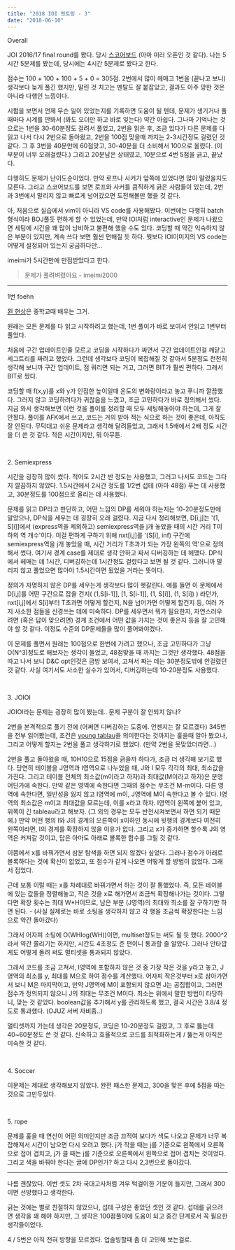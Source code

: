```yaml
---
title: "2018 IOI 멘토링 - 3"
date: "2018-06-10"
---
```


Overall

JOI 2016/17 final round를 봤다. 당시 [스코어보드](https://cms.ioi-jp.org/joi-ho-2017/ranking.html) (아마 미러 오픈인 것 같다). 나는 5시간 5문제를 봤는데, 당시에는 4시간 5문제로 봤다고 한다.

점수는 100 + 100 + 100 + 5 + 0 = 305점. 2번에서 많이 헤매고 1번을 (끝나고 보니) 생각보다 늦게 풀긴 했지만, 말린 것 치고는 멘탈도 잘 붙잡았고, 결과도 아주 망한 것은 아니라 다행인 느낌이다.

시험을 보면서 언제 무슨 일이 있었는지를 기록하면 도움이 될 텐데, 문제가 생기거나 풀 때마다 시계를 안봐서 (봐도 오더만 하고 바로 잊는다) 약간 아쉽다. 그나마 기억나는 것으로는 1번을 30-60분정도 걸려서 풀었고, 2번을 읽은 후, 조금 있다가 다른 문제를 다 읽고 나서 다시 2번으로 돌아왔고, 2번을 100점 맞을때 까지는 2-3시간정도 걸렸던 것 같다. 그 후 3번을 40분만에 60점맞고, 30-40분을 더 소비해서 100으로 올렸다. (이부분이 너무 오래걸렸다.) 그리고 20분남은 상태였고, 10분으로 4번 5점을 긁고, 끝났다.

다행히도 문제가 난이도순이었다. 만약 로프나 사커가 앞쪽에 있었다면 많이 말렸을지도 모른다. 그리고 스코어보드를 보면 로프와 사커를 큼직하게 긁은 사람들이 있는데, 2번과 3번에서 말리지 않고 빠르게 넘어갔으면 도전해볼만 했을 것 같다.

아, 처음으로 실습에서 vim이 아니라 VS code를 사용해봤다. 이번에는 다행히 batch형식이라 BOJ풀듯 편하게 할 수 있었는데, 만약 IOI처럼 interactive인 문제가 나왔으면 세팅에 시간을 꽤 많이 낭비하고 불편해 했을 수도 있다. 코딩할 때 약간 익숙하지 않은 부분이 있지만, 계속 쓰다 보면 훨씬 편해질 듯 하다. 뭣보다 IOI이미지의 VS code는 어떻게 설정되어 있는지 궁금하다만...

imeimi가 5시간만에 만점받았다고 한다.

> 문제가 풀려벼렸아요 - imeimi2000

* * *

1번 foehn

[푄 현상](https://ko.wikipedia.org/wiki/%ED%91%84_%ED%98%84%EC%83%81)은 중학교때 배우는 그거.

원래는 모든 문제를 다 읽고 시작하려고 했는데, 1번 풀이가 바로 보여서 안읽고 1번부터 풀었다.

처음에 구간 업데이트인줄 모르고 코딩을 시작하다가 짜면서 구간 업데이트인걸 깨닫고 세그트리를 짜려고 했었다. 그런데 생각보다 코딩이 복잡해질 것 같아서 5분정도 천천히 생각해 보니까 구간 업데이트, 점 쿼리면 되는 거고, 그러면 BIT가 훨씬 편하다. 그래서 BIT로 짰다.

코딩할 때 f(x,y)를 x와 y가 인접한 높이일때 온도의 변화량이라고 놓고 푸니까 깔끔했다. 그러지 않고 코딩하려다가 귀찮음을 느꼈고, 조금 고민하다가 바로 정의해서 썼다. 지금 와서 생각해보면 이런 것을 풀이를 정리할 때 모두 세팅해놓아야 하는데, 그게 잘 안됬다. 풀이를 AFK에서 쓰고, 코드는 거의 받아 적는 식으로 하는 것이 좋은데, 아직도 잘 안된다. 무턱대고 쉬운 문제라고 생각해 달려들었고, 그래서 1.5배에서 2배 정도 시간을 더 쓴 것 같다. 적은 시간이지만, 뭐 아무튼.

 

2\. Semiexpress

시간을 굉장히 많이 썼다. 적어도 2시간 반 정도는 사용했고, 그러고 나서도 코드는 그다지 깔끔하지 않았다. 1.5시간에서 2시간 정도를 1/2번 섭테 (아마 48점) 푸는 데 사용했고, 30분정도를 100점으로 올리는 데 사용했다.

문제를 읽고 DP라고 판단하고, 어떤 느낌의 DP를 세워야 하는지는 10-20분정도만에 알았으나, DP식을 세우는 데 굉장히 오래 걸렸다. 지금 다시 정리해보면, D\[i,j\]는 '(1, S\[i\]\]에서 (express역을 제외하고) semiexpress역을 j개 놓았을 때의 시간 거리 T이하의 역 개수'이다. 이걸 편하게 구하기 위해 nxt\[i,j\]를 '(S\[i\], inf) 구간에 semiexpress역을 j개 놓았을 때, 시간 거리가 T초과가 되는 가장 왼쪽의 역'으로 정의해서 썼다. 여기서 경계 case를 제대로 생각 안하고 짜서 디버깅하는 데 헤맸다. DP식에서 헤매는 데 1시간, 디버깅하는데 1시간정도 걸렸다고 보면 될 것 같다. 그러니까 말리지 않고 풀었으면 많아야 1.5시간이면 됬었을 거라는 뜻이다.

정의가 자명하지 않은 DP를 세우는게 생각보다 많이 헷갈린다. 예를 들면 이 문제에서 D\[i,j\]를 어떤 구간으로 잡을 건지( (1,S\[i-1\]\], \[1, S\[i-1\]\], (1, S\[i\]\], (1, S\[i\]) ) 라던가, nxt\[i,j\]에서 S\[i\]부터 T초과면 어떻게 할건지, N을 넘어가면 어떻게 할건지 등, 여러 가지 사소한 점들을 신경쓰는 데에 미숙하다. DP를 세우면서 뭐가 필요한지, 자연스러우려면 (혹은 답이 맞으려면) 경계 조건에서 어떤 값을 가지는 것이 좋은지 등을 잘 고민해야 할 것 같다. 이정도 수준의 DP문제들을 많이 풀어봐야겠다.

이 문제를 풀면서 원래는 100점으로 한번에 가려고 했으나, 조금 고민하다가 그냥 O(N^3)정도로 해보자는 생각이 들었고, 48점맞을 때 까지는 그것만 생각했다. 48점을 따고 나서 보니 D&C opt인것은 금방 보여서, 고쳐서 짜는 데는 30분정도밖에 안걸렸던 것 같다. 사실 여기서도 사소한 실수가 있어서, 디버깅하는데 10-20분정도 사용했다.

 

3\. JOIOI

JOIOI라는 문제는 굉장히 많이 봤는데.. 문제 구분이 잘 안되지 않나?

2번을 본격적으로 풀기 전에 (어쩌면 디버깅하는 도중에. 언젠지는 잘 모르겠다) 345번을 전부 읽어봤는데, 조건은 [young tablau](https://en.wikipedia.org/wiki/Young_tableau)을 의미한다는 것까지는 훑을때 알아 봤으나, 그리고 어떻게 할지는 2번을 풀고 생각하기로 했었다. (만약 2번을 못맞았더라면...)

2번을 풀고 돌아왔을 때, 10H10으로 15점을 긁을까 하다가, 조금 더 생각해 보기로 했다. 당연히 테이블을 J영역과 I영역으로 나누었을 때, J와 I 모두 각각의 최대, 최소값을 가진다. 그리고 테이블 전체의 최소값(m이라고 하자)과 최대값(M이라고 하자)은 분명 어딘가에 속한다. 만약 같은 영역에 속한다면 그때의 점수는 무조건 M-m이다. 다른 영역에 속한다면, 일반성을 잃지 않고 I영역에 m이, J영역에 M이 속한다고 볼 수 있다. I영역의 최소값은 m이고 최대값을 모르는데, 이를 x라고 하자. I영역이 왼쪽에 붙어 있고, 위쪽이 긴 tableau라고 해보자. (그 외의 경우는 모두 반전시켜보면서 하면 되기 때문에.) 만약 어떤 행의 I와 J의 경계의 오른쪽이 x이하인 동시에 윗행의 경계보다 여전히 왼쪽이라면, I의 경계를 확장하지 않을 이유가 없다. 그리고 x가 증가하면 할수록 J의 영역은 커져갈 것이고, 답은 아마도 아래로 볼록한 함수를 그릴 것 같다.

이쯤에서 x를 바꿔가면서 삼분 탐색을 하면 되지 않겠다 싶었다. 그러나 점수가 아래로 볼록하다는 것에 확신이 없었고, 또 점수가 같게 나오면 어떻게 할 방법이 없었다. 그래서 접었다.

근데 보통 이럴 때는 x를 차례대로 바꿔가면서 하는 것이 잘 통했었다. 즉, 모든 테이블에 있는 값들을 정렬해놓고, 작은 것을 x로 해가면서 조금씩 확장해나가는 것이다. 그렇다면 확장 횟수는 최대 W\*H이므로, 남은 부분 (J영역)의 최대와 최소를 잘 구하기만 하면 된다. - (사실 실제로는 바로 소팅을 생각하지 않고 각 행을 조금씩 확장한다는 느낌으로 약간 돌아갔다)

그래서 어자피 소팅에 O(WHlog(WH))이면, multiset정도는 써도 될 듯 했다. 2000^2라서 약간 쫄리기는 하지만, 시간도 4초정도 준 편이니 통과할 줄 알았다. 그러나 안타깝게도 어떻게 돌려 써도 멀티셋을 통과되지 않았다.

그래서 코드를 조금 고쳐서, I영역에 포함하지 않은 것 중 가장 작은 것을 y라고 놓고, J영역의 최소를 y, 최대를 M으로 하여 점수를 계산했다. 어자피 작은것부터 x로 삼아가면서 보니 M은 마지막이고, 만약 J영역에 M이 포함되지 않으면 J는 공집합이고, 그러면 점수가 정의되지 않으니 J의 최대는 무조건 M이다. 최소는 위에서 말한 방법이 타당하니, 맞는 것 같았다. boolean값을 추가해서 y를 관리하도록 했고, 결국 시간은 3.8/4 정도로 통과했다. (OJUZ 서버 자비좀..)

멀티셋까지 가는데 생각은 20분정도, 코딩은 10-20분정도 걸렸고, 그 후로 뚫는데 40~60분정도 쓴 것 같다. 신속하고 효율적으로 코드를 최적화하는게 / 뚫는게 아직은 미숙한 것 같다.

 

4\. Soccer

이문제는 제대로 생각해보지 않았다. 완전 패스한 문제고, 300을 맞은 후에 5점을 따는 것으로 그만두었다.

 

5\. rope

문제를 훑을 때 연산이 어떤 의미인지만 조금 끄적여 보다가 색도 나오고 문제가 너무 복잡해져서 시간이 남으면 다시 오려고 했다. j가 작을 때는 j를 기준으로 왼쪽에서 오른쪽으로 접어 겹치고, j가 클 때는 j를 기준으로 오른쪽에서 왼쪽으로 접어 겹치는 것이었다. 그리고 색을 바꿔야 한다는 글에 DP인가? 하고 다시 2,3번으로 돌아갔다.

* * *

나름 괜찮았다. 이번 셋도 2차 국대고사처럼 겨우 턱걸이한 기분이 들지만, 그래서 300이면 선방했다고 생각한다.

긁는 것에는 별로 친절하지 않았으나, 섭테 구성은 좋았던 셋인 것 같다. 섭테를 긁으려면 생각을 꽤 해야 하지만, 그 생각은 100점풀이에 도움이 되고 중간 단계로서 꼭 필요한 생각들이었다.

4 / 5번은 아직 전혀 방향을 모르겠다. 업솔빙할때 좀 더 고민해 보는걸로.
